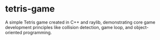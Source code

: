 # tetris-game
A simple Tetris game created in C++ and raylib, demonstrating core game development principles like collision detection, game loop, and object-oriented programming.
